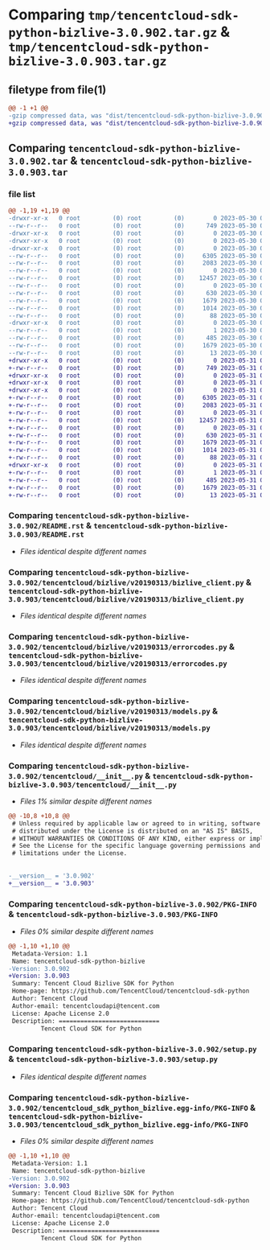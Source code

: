 # Comparing `tmp/tencentcloud-sdk-python-bizlive-3.0.902.tar.gz` & `tmp/tencentcloud-sdk-python-bizlive-3.0.903.tar.gz`

## filetype from file(1)

```diff
@@ -1 +1 @@
-gzip compressed data, was "dist/tencentcloud-sdk-python-bizlive-3.0.902.tar", last modified: Tue May 30 00:15:56 2023, max compression
+gzip compressed data, was "dist/tencentcloud-sdk-python-bizlive-3.0.903.tar", last modified: Wed May 31 02:02:35 2023, max compression
```

## Comparing `tencentcloud-sdk-python-bizlive-3.0.902.tar` & `tencentcloud-sdk-python-bizlive-3.0.903.tar`

### file list

```diff
@@ -1,19 +1,19 @@
-drwxr-xr-x   0 root         (0) root         (0)        0 2023-05-30 00:15:56.000000 tencentcloud-sdk-python-bizlive-3.0.902/
--rw-r--r--   0 root         (0) root         (0)      749 2023-05-30 00:15:56.000000 tencentcloud-sdk-python-bizlive-3.0.902/README.rst
-drwxr-xr-x   0 root         (0) root         (0)        0 2023-05-30 00:15:56.000000 tencentcloud-sdk-python-bizlive-3.0.902/tencentcloud/
-drwxr-xr-x   0 root         (0) root         (0)        0 2023-05-30 00:15:56.000000 tencentcloud-sdk-python-bizlive-3.0.902/tencentcloud/bizlive/
-drwxr-xr-x   0 root         (0) root         (0)        0 2023-05-30 00:15:56.000000 tencentcloud-sdk-python-bizlive-3.0.902/tencentcloud/bizlive/v20190313/
--rw-r--r--   0 root         (0) root         (0)     6305 2023-05-30 00:15:56.000000 tencentcloud-sdk-python-bizlive-3.0.902/tencentcloud/bizlive/v20190313/bizlive_client.py
--rw-r--r--   0 root         (0) root         (0)     2083 2023-05-30 00:15:56.000000 tencentcloud-sdk-python-bizlive-3.0.902/tencentcloud/bizlive/v20190313/errorcodes.py
--rw-r--r--   0 root         (0) root         (0)        0 2023-05-30 00:15:56.000000 tencentcloud-sdk-python-bizlive-3.0.902/tencentcloud/bizlive/v20190313/__init__.py
--rw-r--r--   0 root         (0) root         (0)    12457 2023-05-30 00:15:56.000000 tencentcloud-sdk-python-bizlive-3.0.902/tencentcloud/bizlive/v20190313/models.py
--rw-r--r--   0 root         (0) root         (0)        0 2023-05-30 00:15:56.000000 tencentcloud-sdk-python-bizlive-3.0.902/tencentcloud/bizlive/__init__.py
--rw-r--r--   0 root         (0) root         (0)      630 2023-05-30 00:15:56.000000 tencentcloud-sdk-python-bizlive-3.0.902/tencentcloud/__init__.py
--rw-r--r--   0 root         (0) root         (0)     1679 2023-05-30 00:15:56.000000 tencentcloud-sdk-python-bizlive-3.0.902/PKG-INFO
--rw-r--r--   0 root         (0) root         (0)     1014 2023-05-30 00:15:56.000000 tencentcloud-sdk-python-bizlive-3.0.902/setup.py
--rw-r--r--   0 root         (0) root         (0)       88 2023-05-30 00:15:56.000000 tencentcloud-sdk-python-bizlive-3.0.902/setup.cfg
-drwxr-xr-x   0 root         (0) root         (0)        0 2023-05-30 00:15:56.000000 tencentcloud-sdk-python-bizlive-3.0.902/tencentcloud_sdk_python_bizlive.egg-info/
--rw-r--r--   0 root         (0) root         (0)        1 2023-05-30 00:15:56.000000 tencentcloud-sdk-python-bizlive-3.0.902/tencentcloud_sdk_python_bizlive.egg-info/dependency_links.txt
--rw-r--r--   0 root         (0) root         (0)      485 2023-05-30 00:15:56.000000 tencentcloud-sdk-python-bizlive-3.0.902/tencentcloud_sdk_python_bizlive.egg-info/SOURCES.txt
--rw-r--r--   0 root         (0) root         (0)     1679 2023-05-30 00:15:56.000000 tencentcloud-sdk-python-bizlive-3.0.902/tencentcloud_sdk_python_bizlive.egg-info/PKG-INFO
--rw-r--r--   0 root         (0) root         (0)       13 2023-05-30 00:15:56.000000 tencentcloud-sdk-python-bizlive-3.0.902/tencentcloud_sdk_python_bizlive.egg-info/top_level.txt
+drwxr-xr-x   0 root         (0) root         (0)        0 2023-05-31 02:02:35.000000 tencentcloud-sdk-python-bizlive-3.0.903/
+-rw-r--r--   0 root         (0) root         (0)      749 2023-05-31 02:02:35.000000 tencentcloud-sdk-python-bizlive-3.0.903/README.rst
+drwxr-xr-x   0 root         (0) root         (0)        0 2023-05-31 02:02:35.000000 tencentcloud-sdk-python-bizlive-3.0.903/tencentcloud/
+drwxr-xr-x   0 root         (0) root         (0)        0 2023-05-31 02:02:35.000000 tencentcloud-sdk-python-bizlive-3.0.903/tencentcloud/bizlive/
+drwxr-xr-x   0 root         (0) root         (0)        0 2023-05-31 02:02:35.000000 tencentcloud-sdk-python-bizlive-3.0.903/tencentcloud/bizlive/v20190313/
+-rw-r--r--   0 root         (0) root         (0)     6305 2023-05-31 02:02:35.000000 tencentcloud-sdk-python-bizlive-3.0.903/tencentcloud/bizlive/v20190313/bizlive_client.py
+-rw-r--r--   0 root         (0) root         (0)     2083 2023-05-31 02:02:35.000000 tencentcloud-sdk-python-bizlive-3.0.903/tencentcloud/bizlive/v20190313/errorcodes.py
+-rw-r--r--   0 root         (0) root         (0)        0 2023-05-31 02:02:35.000000 tencentcloud-sdk-python-bizlive-3.0.903/tencentcloud/bizlive/v20190313/__init__.py
+-rw-r--r--   0 root         (0) root         (0)    12457 2023-05-31 02:02:35.000000 tencentcloud-sdk-python-bizlive-3.0.903/tencentcloud/bizlive/v20190313/models.py
+-rw-r--r--   0 root         (0) root         (0)        0 2023-05-31 02:02:35.000000 tencentcloud-sdk-python-bizlive-3.0.903/tencentcloud/bizlive/__init__.py
+-rw-r--r--   0 root         (0) root         (0)      630 2023-05-31 02:02:35.000000 tencentcloud-sdk-python-bizlive-3.0.903/tencentcloud/__init__.py
+-rw-r--r--   0 root         (0) root         (0)     1679 2023-05-31 02:02:35.000000 tencentcloud-sdk-python-bizlive-3.0.903/PKG-INFO
+-rw-r--r--   0 root         (0) root         (0)     1014 2023-05-31 02:02:35.000000 tencentcloud-sdk-python-bizlive-3.0.903/setup.py
+-rw-r--r--   0 root         (0) root         (0)       88 2023-05-31 02:02:35.000000 tencentcloud-sdk-python-bizlive-3.0.903/setup.cfg
+drwxr-xr-x   0 root         (0) root         (0)        0 2023-05-31 02:02:35.000000 tencentcloud-sdk-python-bizlive-3.0.903/tencentcloud_sdk_python_bizlive.egg-info/
+-rw-r--r--   0 root         (0) root         (0)        1 2023-05-31 02:02:35.000000 tencentcloud-sdk-python-bizlive-3.0.903/tencentcloud_sdk_python_bizlive.egg-info/dependency_links.txt
+-rw-r--r--   0 root         (0) root         (0)      485 2023-05-31 02:02:35.000000 tencentcloud-sdk-python-bizlive-3.0.903/tencentcloud_sdk_python_bizlive.egg-info/SOURCES.txt
+-rw-r--r--   0 root         (0) root         (0)     1679 2023-05-31 02:02:35.000000 tencentcloud-sdk-python-bizlive-3.0.903/tencentcloud_sdk_python_bizlive.egg-info/PKG-INFO
+-rw-r--r--   0 root         (0) root         (0)       13 2023-05-31 02:02:35.000000 tencentcloud-sdk-python-bizlive-3.0.903/tencentcloud_sdk_python_bizlive.egg-info/top_level.txt
```

### Comparing `tencentcloud-sdk-python-bizlive-3.0.902/README.rst` & `tencentcloud-sdk-python-bizlive-3.0.903/README.rst`

 * *Files identical despite different names*

### Comparing `tencentcloud-sdk-python-bizlive-3.0.902/tencentcloud/bizlive/v20190313/bizlive_client.py` & `tencentcloud-sdk-python-bizlive-3.0.903/tencentcloud/bizlive/v20190313/bizlive_client.py`

 * *Files identical despite different names*

### Comparing `tencentcloud-sdk-python-bizlive-3.0.902/tencentcloud/bizlive/v20190313/errorcodes.py` & `tencentcloud-sdk-python-bizlive-3.0.903/tencentcloud/bizlive/v20190313/errorcodes.py`

 * *Files identical despite different names*

### Comparing `tencentcloud-sdk-python-bizlive-3.0.902/tencentcloud/bizlive/v20190313/models.py` & `tencentcloud-sdk-python-bizlive-3.0.903/tencentcloud/bizlive/v20190313/models.py`

 * *Files identical despite different names*

### Comparing `tencentcloud-sdk-python-bizlive-3.0.902/tencentcloud/__init__.py` & `tencentcloud-sdk-python-bizlive-3.0.903/tencentcloud/__init__.py`

 * *Files 1% similar despite different names*

```diff
@@ -10,8 +10,8 @@
 # Unless required by applicable law or agreed to in writing, software
 # distributed under the License is distributed on an "AS IS" BASIS,
 # WITHOUT WARRANTIES OR CONDITIONS OF ANY KIND, either express or implied.
 # See the License for the specific language governing permissions and
 # limitations under the License.
 
 
-__version__ = '3.0.902'
+__version__ = '3.0.903'
```

### Comparing `tencentcloud-sdk-python-bizlive-3.0.902/PKG-INFO` & `tencentcloud-sdk-python-bizlive-3.0.903/PKG-INFO`

 * *Files 0% similar despite different names*

```diff
@@ -1,10 +1,10 @@
 Metadata-Version: 1.1
 Name: tencentcloud-sdk-python-bizlive
-Version: 3.0.902
+Version: 3.0.903
 Summary: Tencent Cloud Bizlive SDK for Python
 Home-page: https://github.com/TencentCloud/tencentcloud-sdk-python
 Author: Tencent Cloud
 Author-email: tencentcloudapi@tencent.com
 License: Apache License 2.0
 Description: ============================
         Tencent Cloud SDK for Python
```

### Comparing `tencentcloud-sdk-python-bizlive-3.0.902/setup.py` & `tencentcloud-sdk-python-bizlive-3.0.903/setup.py`

 * *Files identical despite different names*

### Comparing `tencentcloud-sdk-python-bizlive-3.0.902/tencentcloud_sdk_python_bizlive.egg-info/PKG-INFO` & `tencentcloud-sdk-python-bizlive-3.0.903/tencentcloud_sdk_python_bizlive.egg-info/PKG-INFO`

 * *Files 0% similar despite different names*

```diff
@@ -1,10 +1,10 @@
 Metadata-Version: 1.1
 Name: tencentcloud-sdk-python-bizlive
-Version: 3.0.902
+Version: 3.0.903
 Summary: Tencent Cloud Bizlive SDK for Python
 Home-page: https://github.com/TencentCloud/tencentcloud-sdk-python
 Author: Tencent Cloud
 Author-email: tencentcloudapi@tencent.com
 License: Apache License 2.0
 Description: ============================
         Tencent Cloud SDK for Python
```

